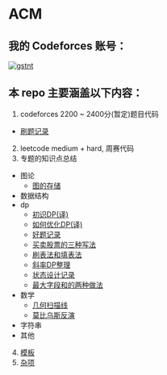 # ACM

## 我的 Codeforces 账号：
[![gstnt](https://img.shields.io/badge/gstnt-MASTER%202172-orange?style=for-the-badge)](https://codeforces.com/profile/gstnt)

## 本 repo 主要涵盖以下内容：
1. codeforces 2200 ~ 2400分(暂定)题目代码
  - [刷题记录](https://docs.google.com/spreadsheets/d/1E2LEfFk1LF5tvMDATf5-UqriJVMI9fgcXqTw63XQKvA/edit?usp=sharing)
2. leetcode medium + hard, 周赛代码
3. 专题的知识点总结
  - 图论
    - [图的存储](./conclusion/graphs/图的存储.md)
  - 数据结构
  - dp
    - [初识DP(译)](./conclusion/dp/初识DP.md)
    - [如何优化DP(译)](./conclusion/dp/如何优化DP.md)
    - [好题记录](./conclusion/dp/好题记录.md)
    - [买卖股票的三种写法](./conclusion/dp/买卖股票的三种写法.md)
    - [刷表法和填表法](./conclusion/dp/刷表法和填表法.md)
    - [斜率DP整理](./conclusion/dp/斜率DP整理.md)
    - [状态设计记录](./conclusion/dp/状态设计记录.md)
    - [最大字段和的两种做法](./conclusion/dp/最大字段和的两种做法.md)
  - 数学
    - [几何扫描线](./conclusion/math/几何扫描线.md)
    - [莫比乌斯反演](./conclusion/math/莫比乌斯反演.md)
  - 字符串
  - 其他
4. [模板](./copypaste/README.md)
5. [杂项](./misc/README.md)
